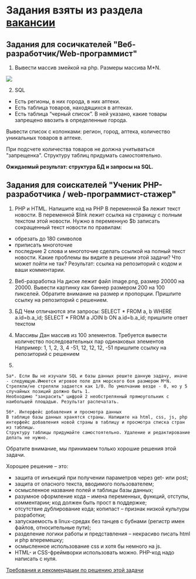 # Задания взяты из раздела [вакансии](https://www.intervolga.ru/vacancy/)
## Задания для сосичкателей "Веб-разработчик/Web-программист"

1. Вывести массив змейкой на php. Размеры массива M*N.

![](https://www.intervolga.ru/upload/vacancy/developer/pasted%20image%200%20(18).png)


2.  SQL

- Есть регионы, в них города, в них аптеки.
- Есть таблица товаров, находящихся в аптеках.
- Есть таблица “черный список”. В ней указано, какие товары запрещено ввозить в определенные города.

Вывести список с колонками: регион, город, аптека, количество уникальных товаров в аптеке.

При подсчете количества товаров не должна учитываться "запрещенка".
Структуру таблиц придумать самостоятельно.

**Ожидаемый результат: структура БД и запросы на SQL.**

## Задания для соискателей "Ученик PHP-разработчика / web-программист-стажер"

1. PHP и HTML. Напишите код на PHP
В переменной $a лежит текст новости. В переменной $link лежит ссылка на страницу с полным текстом этой новости.
Нужно в переменную $b записать сокращенный текст новости по правилам:
 - обрезать до 180 символов
 - приписать многоточие
 - последние 2 слова и многоточие сделать ссылкой на полный текст новости.
Какие проблемы вы видите в решении этой задачи? Что может пойти не так?
Результат: ссылка на репозиторий с кодом и ваши комментарии.

2. Веб-разработка
На диске лежит файл image.png, размер 20000 на 20000. Вывести картинку как баннер размером 200 на 100 пикселей.
Обратите внимание на размер и пропорции. 
Пришлите ссылку на репозиторий с решением.

3. БД
Чем отличаются эти запросы:
SELECT * FROM a, b WHERE a.id=b.a_id;
SELECT * FROM a JOIN b ON a.id=b.a_id;
пришлите ответ текстом

4. Массивы
Дан массив из 100 элементов. Требуется вывести количество последовательных пар одинаковых элементов
Например:
1, 1, 2, 3, 4 -51, 12, 12, 12, -51
пришлите ссылку на репозиторий с решением

5. 

	5а*. Если Вы не изучали SQL и базы данных решите данную задачу, иначе - следующую.Имеется игровое поле для морского боя размером M*N. Стреляли/не стреляли задается как 1/0. По умолчанию везде - 0, но у 5 случайных позиций должно быть 1.
	Необходимо "закрасить" цифрой 2 необстрелянный прямоугольник с наибольшей площадью. Результат распечатать.
	
	5б*. Интерфейс добавления и просмотра данных
	В таблице базы данных хранятся страны. Напишите на html, css, js, php интерфейс добавления новой страны в таблицу и просмотра списка стран из таблицы.
	Структуру таблицы придумайте самостоятельно. Удаление и редактирование делать не нужно.

Обратите внимание, мы принимаем только хорошие решения этой задачи.

Хорошее решение – это:

- защита от инъекций при получении параметров через get- или post;
- защита от опасного текста, вводимого пользователем;
- осмысленное название полей и таблицы базы данных;
- разумное оформление кода – имена переменных, функций, отступы, комментарии; код должен быть прост в поддержке;
- отсутствие дублирование кода; копипаст – признак низкой культуры разработки;
- запускаемость в linux-средах без танцев с бубнами (регистр имен файлов, относительные пути);
- разделение логики работы и представления – некрасиво писать html и php вперемешку;
- осмысленное использование css и хотя бы немного на js.
- HTML- и CSS-фреймворки использовать можно. PHP-код надо написать с нуля.

<a href="https://www.intervolga.ru/blog/life/trebovaniya-k-kodu-backend-programmista/">Требования и рекомендации по решению этой задачи</a>